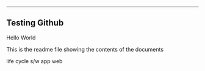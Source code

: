 --------------------------------------
Testing Github
--------------------------------------

Hello World

This is the readme file showing the contents of the documents

life cycle
s/w
app
web